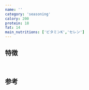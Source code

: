 ```yaml
---
name: ''
category: 'seasoning'
calory: 200
protein: 18
fat: 14
main_nutritions: ['ビタミンK','セレン']
---
```


## 特徴


<br>

## 参考

